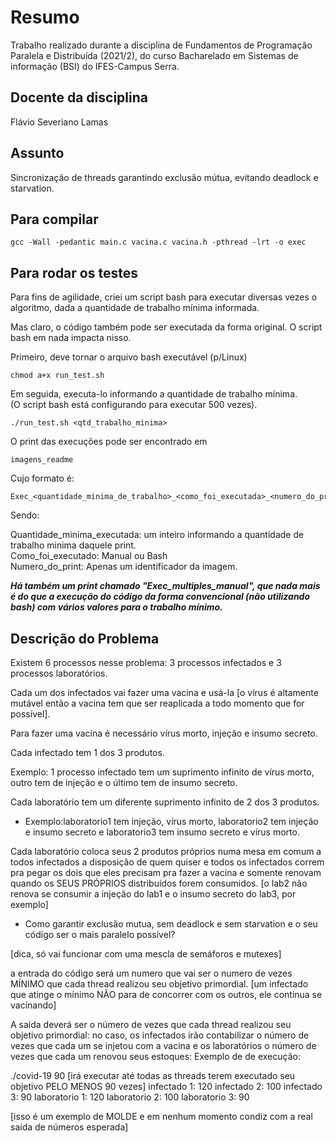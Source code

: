# Resumo
Trabalho realizado durante a disciplina de Fundamentos de Programação Paralela e Distribuída (2021/2), do curso Bacharelado em Sistemas de informação (BSI) do IFES-Campus Serra.

## Docente da disciplina
Flávio Severiano Lamas

## Assunto
Sincronização de threads garantindo exclusão mútua, evitando deadlock e starvation.

## Para compilar
```
gcc -Wall -pedantic main.c vacina.c vacina.h -pthread -lrt -o exec
```

## Para rodar os testes
Para fins de agilidade, criei um script bash para executar diversas vezes o algoritmo, dada a quantidade de trabalho mínima informada. 

Mas claro, o código também pode ser executada da forma original. O script bash em nada impacta nisso.

Primeiro, deve tornar o arquivo bash executável (p/Linux)
```
chmod a+x run_test.sh
```

Em seguida, executa-lo informando a quantidade de trabalho mínima.<br>
(O script bash está configurando para executar 500 vezes).
```
./run_test.sh <qtd_trabalho_minima>
```

O print das execuções pode ser encontrado em 

```
imagens_readme
```

Cujo formato é: 

```
Exec_<quantidade_minima_de_trabalho>_<como_foi_executada>_<numero_do_print>
```

Sendo: 

Quantidade_minima_executada: um inteiro informando a quantidade de trabalho minima daquele print.<br>
Como_foi_executado: Manual ou Bash<br>
Numero_do_print: Apenas um identificador da imagem.

<i><b> Há também um print chamado "Exec_multiples_manual", que nada mais é do que a execução do código da forma convencional (não utilizando bash) com vários valores para o trabalho mínimo.</b></i>


## Descrição do Problema
Existem 6 processos nesse problema: 3 processos infectados e 3 processos laboratórios.

Cada um dos infectados vai fazer uma vacina e usá-la [o vírus é altamente mutável então a vacina tem que ser reaplicada a todo momento que for possível].

Para fazer uma vacina é necessário vírus morto, injeção e insumo secreto.

Cada infectado tem 1 dos 3 produtos.

Exemplo: 1 processo infectado tem um suprimento infinito de vírus morto, outro tem de injeção e o último tem de insumo secreto.

Cada laboratório tem um diferente suprimento infinito de 2 dos 3 produtos.
* Exemplo:laboratorio1 tem injeção, vírus morto, laboratorio2 tem injeção e insumo secreto e laboratorio3 tem insumo secreto e vírus morto.

Cada laboratório coloca seus 2 produtos próprios numa mesa em comum a todos infectados a disposição de quem quiser e todos os infectados correm pra pegar os dois que eles precisam pra fazer a vacina e somente renovam quando os SEUS PRÓPRIOS distribuídos forem consumidos. [o lab2 não renova se consumir a injeção do lab1 e o insumo secreto do lab3, por exemplo]


* Como garantir exclusão mutua, sem deadlock e sem starvation e o seu código ser o mais paralelo possível?

[dica, só vai funcionar com uma mescla de semáforos e mutexes]

a entrada do código será um numero que vai ser o numero de vezes MÍNIMO que cada thread realizou seu objetivo primordial. [um infectado que atinge o mínimo NÃO para de concorrer com os outros, ele continua se vacinando]

A saída deverá ser o número de vezes que cada thread realizou seu objetivo primordial:
no caso, os infectados irão contabilizar o número de vezes que cada um se injetou com a vacina e os laboratórios o número de vezes que cada um renovou seus estoques:
Exemplo de de execução:

./covid-19 90  [irá executar até todas as threads terem executado seu objetivo PELO MENOS 90 vezes]
infectado 1: 120
infectado 2: 100
infectado 3: 90
laboratorio 1: 120
laboratorio 2: 100
laboratorio 3: 90

[isso é um exemplo de MOLDE e em nenhum momento condiz com a real saída de números esperada]